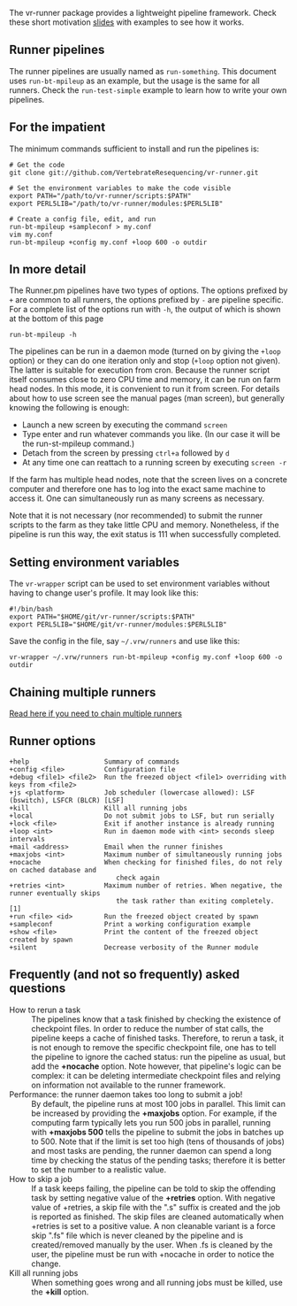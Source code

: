 The vr-runner package provides a lightweight pipeline framework.
Check these short motivation [slides](https://raw.githubusercontent.com/VertebrateResequencing/vr-runner/master/about-runners.pdf) with examples to see how it works.

Runner pipelines
----------------
The runner pipelines are usually named as `run-something`. This document uses
`run-bt-mpileup` as an example, but the usage is the same for all runners. 
Check the `run-test-simple` example to learn how to write your own pipelines.

For the impatient
-----------------
The minimum commands sufficient to install and run the pipelines is:

    # Get the code
    git clone git://github.com/VertebrateResequencing/vr-runner.git
    
    # Set the environment variables to make the code visible
    export PATH="/path/to/vr-runner/scripts:$PATH"
    export PERL5LIB="/path/to/vr-runner/modules:$PERL5LIB"

    # Create a config file, edit, and run
    run-bt-mpileup +sampleconf > my.conf
    vim my.conf
    run-bt-mpileup +config my.conf +loop 600 -o outdir


In more detail
--------------
The Runner.pm pipelines have two types of options. The options prefixed by `+` are common to all runners, the options prefixed by `-` are pipeline specific. For a complete list of the options run with `-h`, the output of which is shown at the bottom of this page

    run-bt-mpileup -h

The pipelines can be run in a daemon mode (turned on by giving the `+loop` option) or they can do one iteration only and stop (`+loop` option not given). The latter is suitable for execution from cron. Because the runner script itself consumes close to zero CPU time and memory, it can be run on farm head nodes. In this mode, it is convenient to run it from screen. For details about how to use screen see the manual pages (man screen), but generally knowing the following is enough:

  * Launch a new screen by executing the command `screen`
  * Type enter and run whatever commands you like. (In our case it will be the run-st-mpileup command.)
  * Detach from the screen by pressing `ctrl+a` followed by `d`
  * At any time one can reattach to a running screen by executing `screen -r`

If the farm has multiple head nodes, note that the screen lives on a concrete computer and therefore one has to log into the exact same machine to access it. One can simultaneously run as many screens as necessary.

Note that it is not necessary (nor recommended) to submit the runner scripts to the farm as they take little CPU and memory. Nonetheless, if the pipeline is run this way, the exit status is 111 when successfully completed. 

Setting environment variables
-----------------------------
The `vr-wrapper` script can be used to set environment variables without having
to change user's profile. It may look like this:

    #!/bin/bash
    export PATH="$HOME/git/vr-runner/scripts:$PATH"
    export PERL5LIB="$HOME/git/vr-runner/modules:$PERL5LIB"

Save the config in the file, say `~/.vrw/runners` and use like this:

    vr-wrapper ~/.vrw/runners run-bt-mpileup +config my.conf +loop 600 -o outdir


Chaining multiple runners
-------------------------
[Read here if you need to chain multiple runners](chaining-runners.md)


Runner options
--------------

    +help                   Summary of commands
    +config <file>          Configuration file
    +debug <file1> <file2>  Run the freezed object <file1> overriding with keys from <file2>
    +js <platform>          Job scheduler (lowercase allowed): LSF (bswitch), LSFCR (BLCR) [LSF]
    +kill                   Kill all running jobs
    +local                  Do not submit jobs to LSF, but run serially
    +lock <file>            Exit if another instance is already running
    +loop <int>             Run in daemon mode with <int> seconds sleep intervals
    +mail <address>         Email when the runner finishes
    +maxjobs <int>          Maximum number of simultaneously running jobs
    +nocache                When checking for finished files, do not rely on cached database and 
                               check again
    +retries <int>          Maximum number of retries. When negative, the runner eventually skips
                               the task rather than exiting completely. [1]
    +run <file> <id>        Run the freezed object created by spawn
    +sampleconf             Print a working configuration example
    +show <file>            Print the content of the freezed object created by spawn
    +silent                 Decrease verbosity of the Runner module

Frequently (and not so frequently) asked questions
--------------------------------------------------
<dl>
<dt>How to rerun a task</dt>
<dd>The pipelines know that a task finished by checking the existence of
checkpoint files. In order to reduce the number of stat calls, the pipeline
keeps a cache of finished tasks. Therefore, to rerun a task, it is not enough
to remove the specific checkpoint file, one has to tell the pipeline to ignore
the cached status: run the pipeline as usual, but add the <b>+nocache</b>
option. Note however, that pipeline's logic can be complex: it can be deleting
intermediate checkpoint files and relying on information not available to the
runner framework.
</dd>

<dt>Performance: the runner daemon takes too long to submit a job!</dt>
<dd>By default, the pipeline runs at most 100 jobs in parallel. This limit
can be increased by providing the <b>+maxjobs</b> option. 
For example, if the computing farm typically lets you run 500 jobs in parallel, running
with <b>+maxjobs 500</b> tells the pipeline to submit the jobs in batches up to 500.
Note that if the limit is set too high (tens of thousands of jobs) and most tasks
are pending, the runner daemon can spend a long time by checking the status of the
pending tasks; therefore it is better to set the number to a realistic value.
</dd>

<dt>How to skip a job</dt>
<dd>If a task keeps failing, the pipeline can be told to skip the offending task by setting negative value of the <b>+retries</b> option. With negative value of +retries, a skip file with the ".s" suffix is created and the job is reported as finished. The skip files are cleaned automatically when +retries is set to a positive value. A non cleanable variant is a force skip ".fs" file which is never cleaned by the pipeline and is created/removed manually by the user. When .fs is cleaned by the user, the pipeline must be run with +nocache in order to notice the change.
</dd>

<dt>Kill all running jobs</dt>
<dd>When something goes wrong and all running jobs must be killed, use the <b>+kill</b> option.
</dd>
</dl>


